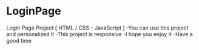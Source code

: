 # LoginPage
Login Page Project [ HTML / CSS - JavaScript ]
-You can use this project and personalized it
-This project is responsive
-I hope you enjoy it
-Have a good time
